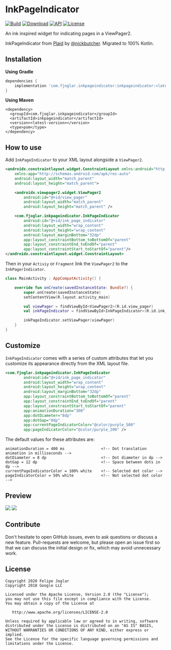 # InkPageIndicator
[![Build](https://github.com/fjoglar/InkPageIndicator/workflows/Build/badge.svg)](https://github.com/fjoglar/InkPageIndicator/actions?query=workflow%3A%22Build%22)
[![Download](https://api.bintray.com/packages/fjoglar/maven/inkpageindicator/images/download.svg?version=1.0.0)](https://bintray.com/fjoglar/maven/inkpageindicator/1.0.0/link)
[![API](https://img.shields.io/badge/API-21%2B-brightgreen.svg?style=flat)](https://developer.android.com/studio/releases/platforms#5.0)
[![License](https://img.shields.io/badge/license-Apache%202.0-blue.svg)](https://github.com/fjoglar/InkPageIndicator/blob/master/LICENSE)

An ink inspired widget for indicating pages in a ViewPager2.

InkPageIndicator from [Plaid](https://github.com/nickbutcher/plaid) by [@nickbutcher](https://github.com/nickbutcher).
Migrated to 100% Kotlin.

## Installation
**Using Gradle**
```gradle
dependencies {
    implementation 'com.fjoglar.inkpageindicator:inkpageindicator:<latest-version>'
}
```

**Using Maven**

```maven
<dependency>
  <groupId>com.fjoglar.inkpageindicator</groupId>
  <artifactId>inkpageindicator</artifactId>
  <version><latest-version></version>
  <type>pom</type>
</dependency>
```

## How to use
Add `InkPageIndicator` to your XML layout alongside a `ViewPager2`.

```xml
<androidx.constraintlayout.widget.ConstraintLayout xmlns:android="http://schemas.android.com/apk/res/android"
    xmlns:app="http://schemas.android.com/apk/res-auto"
    android:layout_width="match_parent"
    android:layout_height="match_parent">

    <androidx.viewpager2.widget.ViewPager2
        android:id="@+id/view_pager"
        android:layout_width="match_parent"
        android:layout_height="match_parent" />

    <com.fjoglar.inkpageindicator.InkPageIndicator
        android:id="@+id/ink_page_indicator"
        android:layout_width="wrap_content"
        android:layout_height="wrap_content"
        android:layout_marginBottom="32dp"
        app:layout_constraintBottom_toBottomOf="parent"
        app:layout_constraintEnd_toEndOf="parent"
        app:layout_constraintStart_toStartOf="parent"/>
</androidx.constraintlayout.widget.ConstraintLayout>
```
Then in your `Activiy` or `Fragment` link the `ViewPager2` to the `InkPagerIndicator`.

```kotlin
class MainActivity : AppCompatActivity() {

    override fun onCreate(savedInstanceState: Bundle?) {
        super.onCreate(savedInstanceState)
        setContentView(R.layout.activity_main)

        val viewPager = findViewById<ViewPager2>(R.id.view_pager)
        val inkPageIndicator = findViewById<InkPageIndicator>(R.id.ink_page_indicator)

        inkPageIndicator.setViewPager(viewPager)
    }
}
``` 

## Customize
`InkPageIndicator` comes with a series of custom attributes that let you customize its appearance directly from the XML layout file.

```xml
<com.fjoglar.inkpageindicator.InkPageIndicator
        android:id="@+id/ink_page_indicator"
        android:layout_width="wrap_content"
        android:layout_height="wrap_content"
        android:layout_marginBottom="32dp"
        app:layout_constraintBottom_toBottomOf="parent"
        app:layout_constraintEnd_toEndOf="parent"
        app:layout_constraintStart_toStartOf="parent"
        app:animationDuration="300"
        app:dotDiameter="8dp"
        app:dotGap="8dp"
        app:currentPageIndicatorColor="@color/purple_500"
        app:pageIndicatorColor="@color/purple_200" />
```

The default values for these attributes are: 

```
animationDuration = 400 ms                <!-- Dot translation animation in milliseconds -->
dotDiameter = 8 dp                        <!-- Dot diameter in dp -->
dotGap = 12 dp                            <!-- Space between dots in dp -->
currentPageIndicatorColor = 100% white    <!-- Selected dot color -->
pageIndicatorColor = 50% white            <!-- Not selected dot color -->
```

## Preview
![](https://github.com/fjoglar/InkPageIndicator/blob/master/screenshots/plaid.gif)
![](https://github.com/fjoglar/InkPageIndicator/blob/master/screenshots/lyricly.gif)

## Contribute
Don't hesitate to open GitHub issues, even to ask questions or discuss a new feature. Pull-requests are welcome, but please open an issue first so that we can discuss the initial design or fix, which may avoid unnecessary work.

## License

```
Copyright 2020 Felipe Joglar
Copyright 2018 Google LLC

Licensed under the Apache License, Version 2.0 (the "License");
you may not use this file except in compliance with the License.
You may obtain a copy of the License at

   http://www.apache.org/licenses/LICENSE-2.0

Unless required by applicable law or agreed to in writing, software
distributed under the License is distributed on an "AS IS" BASIS,
WITHOUT WARRANTIES OR CONDITIONS OF ANY KIND, either express or implied.
See the License for the specific language governing permissions and
limitations under the License.
```
